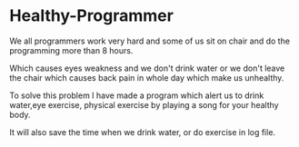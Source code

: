 # Healthy-Programmer

We all programmers work very hard and some of us sit on chair and do the programming more than 8 hours.

Which causes eyes weakness and we don't drink water or we don't leave the chair which causes back pain in whole day which make us unhealthy.

To solve this problem I have made a program which alert us to drink water,eye exercise, physical exercise by playing a song for your healthy body.

It will also save the time when we drink water, or do exercise in log file.
